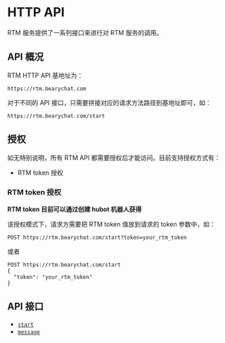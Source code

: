 # HTTP API

RTM 服务提供了一系列接口来进行对 RTM 服务的调用。

## API 概况

RTM HTTP API 基地址为：

```
https://rtm.bearychat.com
```

对于不同的 API 接口，只需要拼接对应的请求方法路径到基地址即可，如：

```
https://rtm.bearychat.com/start
```

## 授权

如无特别说明，所有 RTM API 都需要授权后才能访问。目前支持授权方式有：

- RTM token 授权

### RTM token 授权

**RTM token 目前可以通过创建 hubot 机器人获得**

该授权模式下，请求方需要把 RTM token 值放到请求的 token 参数中，如：

```
POST https://rtm.bearychat.com/start?token=your_rtm_token
```

或者

```
POST https://rtm.bearychat.com/start
{
  "token": "your_rtm_token"
}
```

## API 接口

<!-- TODO(hbc): generate TOC by tool -->

- [`start`](./api_start.md)
- [`message`](./api_message.md)
